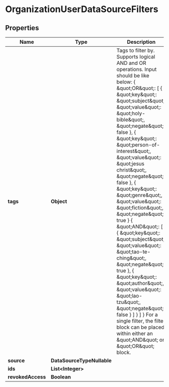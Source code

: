 

# OrganizationUserDataSourceFilters


## Properties

| Name | Type | Description | Notes |
|------------ | ------------- | ------------- | -------------|
|**tags** | **Object** |          Tags to filter by. Supports logical AND and OR operations. Input should be like below:         {             \&quot;OR\&quot;: [                 {                 \&quot;key\&quot;: \&quot;subject\&quot;,                 \&quot;value\&quot;: \&quot;holy-bible\&quot;,                 \&quot;negate\&quot;: false                 },                 {                     \&quot;key\&quot;: \&quot;person-of-interest\&quot;,                     \&quot;value\&quot;: \&quot;jesus christ\&quot;,                     \&quot;negate\&quot;: false                 },                 {                     \&quot;key\&quot;: \&quot;genre\&quot;,                     \&quot;value\&quot;: \&quot;fiction\&quot;,                     \&quot;negate\&quot;: true                 }                 {                     \&quot;AND\&quot;: [                         {                             \&quot;key\&quot;: \&quot;subject\&quot;,                             \&quot;value\&quot;: \&quot;tao-te-ching\&quot;,                             \&quot;negate\&quot;: true                         },                         {                             \&quot;key\&quot;: \&quot;author\&quot;,                             \&quot;value\&quot;: \&quot;lao-tzu\&quot;,                             \&quot;negate\&quot;: false                         }                     ]                 }             ]         }         For a single filter, the filter block can be placed within either an \&quot;AND\&quot; or \&quot;OR\&quot; block.          |  [optional] |
|**source** | **DataSourceTypeNullable** |  |  [optional] |
|**ids** | **List&lt;Integer&gt;** |  |  [optional] |
|**revokedAccess** | **Boolean** |  |  [optional] |



